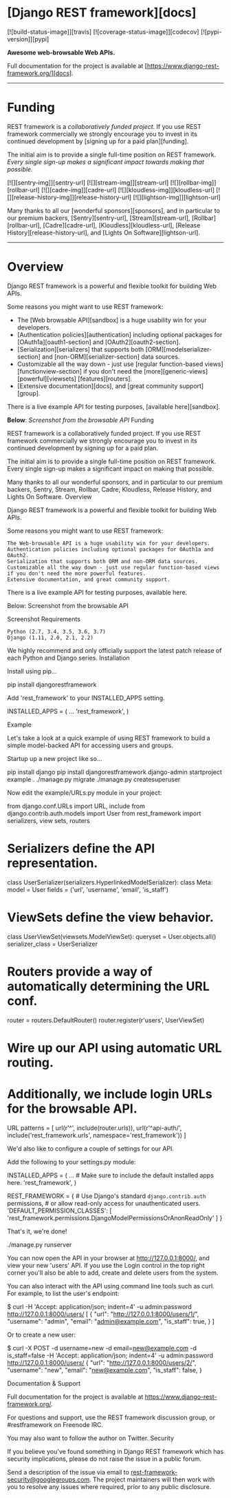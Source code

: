 # [Django REST framework][docs]

[![build-status-image]][travis]
[![coverage-status-image]][codecov]
[![pypi-version]][pypi]

**Awesome web-browsable Web APIs.**

Full documentation for the project is available at [https://www.django-rest-framework.org/][docs].

---

# Funding

REST framework is a *collaboratively funded project*. If you use
REST framework commercially we strongly encourage you to invest in its
continued development by [signing up for a paid plan][funding].

The initial aim is to provide a single full-time position on REST framework.
*Every single sign-up makes a significant impact towards making that possible.*

[![][sentry-img]][sentry-url]
[![][stream-img]][stream-url]
[![][rollbar-img]][rollbar-url]
[![][cadre-img]][cadre-url]
[![][kloudless-img]][kloudless-url]
[![][release-history-img]][release-history-url]
[![][lightson-img]][lightson-url]

Many thanks to all our [wonderful sponsors][sponsors], and in particular to our premium backers, [Sentry][sentry-url], [Stream][stream-url], [Rollbar][rollbar-url], [Cadre][cadre-url], [Kloudless][kloudless-url], [Release History][release-history-url], and [Lights On Software][lightson-url].

---

# Overview

Django REST framework is a powerful and flexible toolkit for building Web APIs.

Some reasons you might want to use REST framework:

* The [Web browsable API][sandbox] is a huge usability win for your developers.
* [Authentication policies][authentication] including optional packages for [OAuth1a][oauth1-section] and [OAuth2][oauth2-section].
* [Serialization][serializers] that supports both [ORM][modelserializer-section] and [non-ORM][serializer-section] data sources.
* Customizable all the way down - just use [regular function-based views][functionview-section] if you don't need the [more][generic-views] [powerful][viewsets] [features][routers].
* [Extensive documentation][docs], and [great community support][group].

There is a live example API for testing purposes, [available here][sandbox].

**Below**: *Screenshot from the browsable API*
Funding

REST framework is a collaboratively funded project. If you use REST framework commercially we strongly encourage you to invest in its continued development by signing up for a paid plan.

The initial aim is to provide a single full-time position on REST framework. Every single sign-up makes a significant impact on making that possible.

Many thanks to all our wonderful sponsors, and in particular to our premium backers, Sentry, Stream, Rollbar, Cadre, Kloudless, Release History, and Lights On Software.
Overview

Django REST framework is a powerful and flexible toolkit for building Web APIs.

Some reasons you might want to use REST framework:

    The Web-browsable API is a huge usability win for your developers.
    Authentication policies including optional packages for OAuth1a and OAuth2.
    Serialization that supports both ORM and non-ORM data sources.
    Customizable all the way down - just use regular function-based views if you don't need the more powerful features.
    Extensive documentation, and great community support.

There is a live example API for testing purposes, available here.

Below: Screenshot from the browsable API

Screenshot
Requirements

    Python (2.7, 3.4, 3.5, 3.6, 3.7)
    Django (1.11, 2.0, 2.1, 2.2)

We highly recommend and only officially support the latest patch release of each Python and Django series.
Installation

Install using pip...

pip install djangorestframework

Add 'rest_framework' to your INSTALLED_APPS setting.

INSTALLED_APPS = (
    ...
    'rest_framework',
)

Example

Let's take a look at a quick example of using REST framework to build a simple model-backed API for accessing users and groups.

Startup up a new project like so...

pip install django
pip install djangorestframework
django-admin startproject example .
./manage.py migrate
./manage.py createsuperuser

Now edit the example/URLs.py module in your project:

from django.conf.URLs import URL, include
from django.contrib.auth.models import User
from rest_framework import serializers, view sets, routers

# Serializers define the API representation.
class UserSerializer(serializers.HyperlinkedModelSerializer):
    class Meta:
        model = User
        fields = ('url', 'username', 'email', 'is_staff')


# ViewSets define the view behavior.
class UserViewSet(viewsets.ModelViewSet):
    queryset = User.objects.all()
    serializer_class = UserSerializer


# Routers provide a way of automatically determining the URL conf.
router = routers.DefaultRouter()
router.register(r'users', UserViewSet)


# Wire up our API using automatic URL routing.
# Additionally, we include login URLs for the browsable API.
URL patterns = [
    url(r'^', include(router.urls)),
    url(r'^api-auth/', include('rest_framework.urls', namespace='rest_framework'))
]

We'd also like to configure a couple of settings for our API.

Add the following to your settings.py module:

INSTALLED_APPS = (
    ...  # Make sure to include the default installed apps here.
    'rest_framework',
)

REST_FRAMEWORK = {
    # Use Django's standard `django.contrib.auth` permissions,
    # or allow read-only access for unauthenticated users.
    'DEFAULT_PERMISSION_CLASSES': [
        'rest_framework.permissions.DjangoModelPermissionsOrAnonReadOnly'
    ]
}

That's it, we're done!

./manage.py runserver

You can now open the API in your browser at http://127.0.0.1:8000/, and view your new 'users' API. If you use the Login control in the top right corner you'll also be able to add, create and delete users from the system.

You can also interact with the API using command line tools such as curl. For example, to list the user's endpoint:

$ curl -H 'Accept: application/json; indent=4' -u admin:password http://127.0.0.1:8000/users/
[
    {
        "url": "http://127.0.0.1:8000/users/1/",
        "username": "admin",
        "email": "admin@example.com",
        "is_staff": true,
    }
]

Or to create a new user:

$ curl -X POST -d username=new -d email=new@example.com -d is_staff=false -H 'Accept: application/json; indent=4' -u admin:password http://127.0.0.1:8000/users/
{
    "url": "http://127.0.0.1:8000/users/2/",
    "username": "new",
    "email": "new@example.com",
    "is_staff": false,
}

Documentation & Support

Full documentation for the project is available at https://www.django-rest-framework.org/.

For questions and support, use the REST framework discussion group, or #restframework on Freenode IRC.

You may also want to follow the author on Twitter.
Security

If you believe you've found something in Django REST framework which has security implications, please do not raise the issue in a public forum.

Send a description of the issue via email to rest-framework-security@googlegroups.com. The project maintainers will then work with you to resolve any issues where required, prior to any public disclosure.
